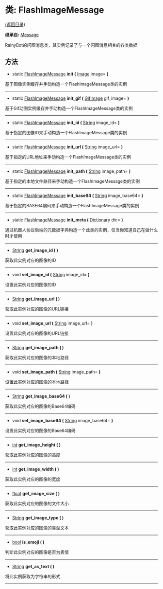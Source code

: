 # 类: FlashImageMessage  
[(返回目录)](README.md)  
  
**继承自:** [Message](Message.md)  
  
RainyBot的闪图消息类，其实例记录了与一个闪图消息相关的各类数据  
  
## 方法 
  
- static [FlashImageMessage](FlashImageMessage.md) **init (** [Image](https://docs.godotengine.org/en/latest/classes/class_image.html) image= **)**  
  
基于图像实例缓存并手动构造一个FlashImageMessage类的实例  
  
---  
  
- static [FlashImageMessage](FlashImageMessage.md) **init_gif (** [GifImage](GifImage.md) gif_image= **)**  
  
基于Gif动图实例缓存并手动构造一个FlashImageMessage类的实例  
  
---  
  
- static [FlashImageMessage](FlashImageMessage.md) **init_id (** [String](https://docs.godotengine.org/en/latest/classes/class_string.html) image_id= **)**  
  
基于指定的图像ID来手动构造一个FlashImageMessage类的实例  
  
---  
  
- static [FlashImageMessage](FlashImageMessage.md) **init_url (** [String](https://docs.godotengine.org/en/latest/classes/class_string.html) image_url= **)**  
  
基于指定的URL地址来手动构造一个FlashImageMessage类的实例  
  
---  
  
- static [FlashImageMessage](FlashImageMessage.md) **init_path (** [String](https://docs.godotengine.org/en/latest/classes/class_string.html) image_path= **)**  
  
基于指定的本地文件路径来手动构造一个FlashImageMessage类的实例  
  
---  
  
- static [FlashImageMessage](FlashImageMessage.md) **init_base64 (** [String](https://docs.godotengine.org/en/latest/classes/class_string.html) image_base64= **)**  
  
基于指定的BASE64编码来手动构造一个FlashImageMessage类的实例  
  
---  
  
- static [FlashImageMessage](FlashImageMessage.md) **init_meta (** [Dictionary](https://docs.godotengine.org/en/latest/classes/class_dictionary.html) dic= **)**  
  
通过机器人协议后端的元数据字典构造一个此类的实例，仅当你知道自己在做什么时才使用  
  
---  
  
-  [String](https://docs.godotengine.org/en/latest/classes/class_string.html) **get_image_id ( )**  
  
获取此实例对应的图像的ID  
  
---  
  
-  void **set_image_id (** [String](https://docs.godotengine.org/en/latest/classes/class_string.html) image_id= **)**  
  
设置此实例对应的图像的ID  
  
---  
  
-  [String](https://docs.godotengine.org/en/latest/classes/class_string.html) **get_image_url ( )**  
  
获取此实例对应的图像的URL链接  
  
---  
  
-  void **set_image_url (** [String](https://docs.godotengine.org/en/latest/classes/class_string.html) image_url= **)**  
  
设置此实例对应的图像的URL链接  
  
---  
  
-  [String](https://docs.godotengine.org/en/latest/classes/class_string.html) **get_image_path ( )**  
  
获取此实例对应的图像的本地路径  
  
---  
  
-  void **set_image_path (** [String](https://docs.godotengine.org/en/latest/classes/class_string.html) image_path= **)**  
  
设置此实例对应的图像的本地路径  
  
---  
  
-  [String](https://docs.godotengine.org/en/latest/classes/class_string.html) **get_image_base64 ( )**  
  
获取此实例对应的图像的Base64编码  
  
---  
  
-  void **set_image_base64 (** [String](https://docs.godotengine.org/en/latest/classes/class_string.html) image_base64= **)**  
  
设置此实例对应的图像的Base64编码  
  
---  
  
-  [int](https://docs.godotengine.org/en/latest/classes/class_int.html) **get_image_height ( )**  
  
获取此实例对应的图像的高度  
  
---  
  
-  [int](https://docs.godotengine.org/en/latest/classes/class_int.html) **get_image_width ( )**  
  
获取此实例对应的图像的宽度  
  
---  
  
-  [float](https://docs.godotengine.org/en/latest/classes/class_float.html) **get_image_size ( )**  
  
获取此实例对应的图像的文件大小  
  
---  
  
-  [String](https://docs.godotengine.org/en/latest/classes/class_string.html) **get_image_type ( )**  
  
获取此实例对应的图像的类型文本  
  
---  
  
-  [bool](https://docs.godotengine.org/en/latest/classes/class_bool.html) **is_emoji ( )**  
  
判断此实例对应的图像是否为表情  
  
---  
  
-  [String](https://docs.godotengine.org/en/latest/classes/class_string.html) **get_as_text ( )**  
  
将此实例获取为字符串的形式  
  
---  
  

